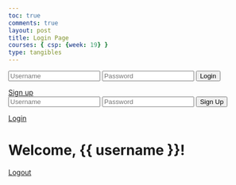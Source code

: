```yaml
---
toc: true
comments: true
layout: post
title: Login Page
courses: { csp: {week: 19} }
type: tangibles
---
```

<!DOCTYPE html>
<html>
<head>
    <title>Login</title>
    <link rel="stylesheet" href="{{ url_for('static', filename='style.css') }}">
</head>
<body>
    <form action="/login" method="post">
        <input type="text" name="username" placeholder="Username" required>
        <input type="password" name="password" placeholder="Password" required>
        <button type="submit">Login</button>
    </form>
    <a href="/signup">Sign up</a>
</body>
</html>

<!DOCTYPE html>
<html>
<head>
    <title>Signup</title>
    <link rel="stylesheet" href="{{ url_for('static', filename='style.css') }}">
</head>
<body>
    <form action="/signup" method="post">
        <input type="text" name="username" placeholder="Username" required>
        <input type="password" name="password" placeholder="Password" required>
        <button type="submit">Sign Up</button>
    </form>
    <a href="/login">Login</a>
</body>
</html>

<!DOCTYPE html>
<html>
<head>
    <title>Home</title>
    <link rel="stylesheet" href="{{ url_for('static', filename='style.css') }}">
</head>
<body>
    <h1>Welcome, {{ username }}!</h1>
    <a href="/logout">Logout</a>
</body>
</html>

